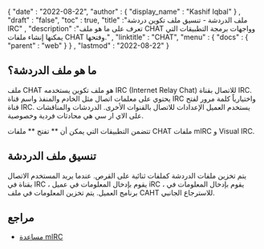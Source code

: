 {
  "date" : "2022-08-22",
  "author" : {
    "display_name" : "Kashif Iqbal"
} ,
  "draft" : "false",
  "toc" : true,
  "title" :"ملف الدردشة - تنسيق ملف تكوين دردشة IRC" ,
  "description" :"تعرف على ما هو ملف CHAT وواجهات برمجة التطبيقات التي يمكنها إنشاء ملفات CHAT وفتحها." ,
  "linktitle" : "CHAT",
  "menu" : {
    "docs" : {
      "parent" : "web"
}
} ,
  "lastmod" : "2022-08-22"
}

## ما هو ملف الدردشة؟

ملف CHAT هو ملف تكوين يستخدمه IRC (Internet Relay Chat) للاتصال بقناة IRC. يحتوي على معلمات اتصال مثل الخادم والمنفذ واسم قناة IRC واختيارياً كلمة مرور لفتح قناة IRC. يستخدم العميل الإعدادات للاتصال بالقنوات الأخرى. الدردشات والمناقشات على الاي ار سي هي محادثات فردية وخصوصية.

تتضمن التطبيقات التي يمكن أن ** تفتح ** ملفات CHAT ملفات mIRC و Visual IRC.

## تنسيق ملف الدردشة

يتم تخزين ملفات الدردشة كملفات ثنائية على القرص. عندما يريد المستخدم الاتصال بقناة في IRC ، يقوم بإدخال المعلومات في عميل iRC ، يقوم بإدخال المعلومات في برنامج العميل. يتم تخزين المعلومات في ملف CAHT للاسترجاع الجانبي.

## مراجع

* [مساعدة mIRC](https://www.mirc.com/help/html/index.html?dcc.html)

